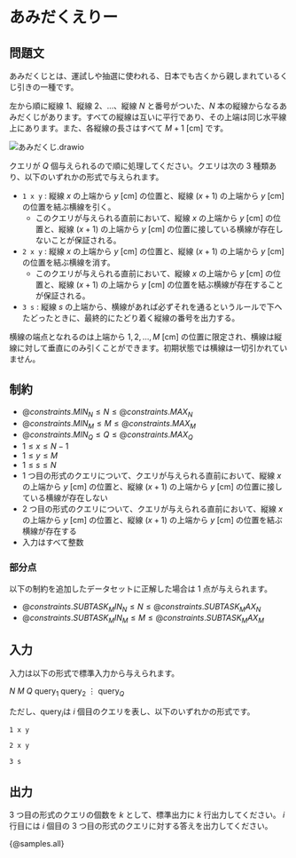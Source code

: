 # あみだくえりー

## 問題文

あみだくじとは、運試しや抽選に使われる、日本でも古くから親しまれているくじ引きの一種です。

左から順に縦線 $1$、縦線 $2$、$\dots$、縦線 $N$ と番号がついた、$N$ 本の縦線からなるあみだくじがあります。すべての縦線は互いに平行であり、その上端は同じ水平線上にあります。また、各縦線の長さはすべて $M + 1\ [\mathrm{cm}]$ です。

<!-- ![あみだくじ(1)](https://hackmd.io/_uploads/rJeFfkG5ke.svg) -->
![あみだくじ.drawio](https://hackmd.io/_uploads/S1uIw-CqJl.svg)

クエリが $Q$ 個与えられるので順に処理してください。クエリは次の $3$ 種類あり、以下のいずれかの形式で与えられます。
- `1 x y` : 縦線 $x$ の上端から $y\ [\mathrm{cm}]$ の位置と、縦線 $(x + 1)$ の上端から $y\ [\mathrm{cm}]$ の位置を結ぶ横線を引く。
    - このクエリが与えられる直前において、縦線 $x$ の上端から $y\ [\mathrm{cm}]$ の位置と、縦線 $(x + 1)$ の上端から $y\ [\mathrm{cm}]$ の位置に接している横線が存在しないことが保証される。
- `2 x y` : 縦線 $x$ の上端から $y\ [\mathrm{cm}]$ の位置と、縦線 $(x + 1)$ の上端から $y\ [\mathrm{cm}]$ の位置を結ぶ横線を消す。
    - このクエリが与えられる直前において、縦線 $x$ の上端から $y\ [\mathrm{cm}]$ の位置と、縦線 $(x + 1)$ の上端から $y\ [\mathrm{cm}]$ の位置を結ぶ横線が存在することが保証される。
- `3 s` : 縦線 $s$ の上端から、横線があれば必ずそれを通るというルールで下へたどったときに、最終的にたどり着く縦線の番号を出力する。

横線の端点となれるのは上端から $1, 2, \dots, M\ [\mathrm{cm}]$ の位置に限定され、横線は縦線に対して垂直にのみ引くことができます。初期状態では横線は一切引かれていません。
<!-- 、横線は縦線に対して垂直にのみ引くことができ -->
## 制約

<!-- 平方分割 -->
- ${@constraints.MIN_N} \le N \le {@constraints.MAX_N}$
- ${@constraints.MIN_M} \le M \le {@constraints.MAX_M}$
- ${@constraints.MIN_Q} \le Q \le {@constraints.MAX_Q}$
- $1 \leq x \leq N - 1$
- $1 \leq y \leq M$
- $1 \leq s \leq N$
- $1$ つ目の形式のクエリについて、クエリが与えられる直前において、縦線 $x$ の上端から $y\ [\mathrm{cm}]$ の位置と、縦線 $(x + 1)$ の上端から $y\ [\mathrm{cm}]$ の位置に接している横線が存在しない
- $2$ つ目の形式のクエリについて、クエリが与えられる直前において、縦線 $x$ の上端から $y\ [\mathrm{cm}]$ の位置と、縦線 $(x + 1)$ の上端から $y\ [\mathrm{cm}]$ の位置を結ぶ横線が存在する
- 入力はすべて整数

### 部分点
<!-- セグ木 -->
以下の制約を追加したデータセットに正解した場合は $1$ 点が与えられます。
- ${@constraints.SUBTASK_MIN_N} \le N \le {@constraints.SUBTASK_MAX_N}$
- ${@constraints.SUBTASK_MIN_M} \le M \le {@constraints.SUBTASK_MAX_M}$


## 入力

入力は以下の形式で標準入力から与えられます。

<div class="code-math">

$N$ $M$
$Q$
$\mathrm{query}_1$
$\mathrm{query}_2$
$\vdots$
$\mathrm{query}_Q$

</div>

ただし、$\mathrm{query}_i$は $i$ 個目のクエリを表し、以下のいずれかの形式です。
```txt
1 x y
```
```txt
2 x y
```
```txt
3 s
```

## 出力
$3$ つ目の形式のクエリの個数を  $k$ として、標準出力に $k$  行出力してください。  $i$ 行目には  $i$  個目の $3$ つ目の形式のクエリに対する答えを出力してください。

{@samples.all}
